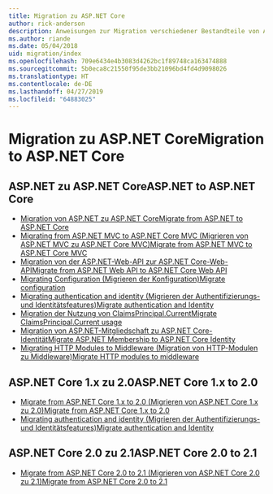 ```yaml
---
title: Migration zu ASP.NET Core
author: rick-anderson
description: Anweisungen zur Migration verschiedener Bestandteile von ASP.NET 4.x zu ASP.NET Core
ms.author: riande
ms.date: 05/04/2018
uid: migration/index
ms.openlocfilehash: 709e6434e4b3083d4262bc1f89748ca163474888
ms.sourcegitcommit: 5b0eca8c21550f95de3bb21096bd4fd4d9098026
ms.translationtype: HT
ms.contentlocale: de-DE
ms.lasthandoff: 04/27/2019
ms.locfileid: "64883025"
---
```

# <a name="migration-to-aspnet-core"></a><span data-ttu-id="8faa8-103">Migration zu ASP.NET Core</span><span class="sxs-lookup"><span data-stu-id="8faa8-103">Migration to ASP.NET Core</span></span>

## <a name="aspnet-to-aspnet-core"></a><span data-ttu-id="8faa8-104">ASP.NET zu ASP.NET Core</span><span class="sxs-lookup"><span data-stu-id="8faa8-104">ASP.NET to ASP.NET Core</span></span>

* [<span data-ttu-id="8faa8-105">Migration von ASP.NET zu ASP.NET Core</span><span class="sxs-lookup"><span data-stu-id="8faa8-105">Migrate from ASP.NET to ASP.NET Core</span></span>](xref:migration/proper-to-2x/index)
* [<span data-ttu-id="8faa8-106">Migrating from ASP.NET MVC to ASP.NET Core MVC (Migrieren von ASP.NET MVC zu ASP.NET Core MVC)</span><span class="sxs-lookup"><span data-stu-id="8faa8-106">Migrate from ASP.NET MVC to ASP.NET Core MVC</span></span>](xref:migration/mvc)
* [<span data-ttu-id="8faa8-107">Migration von der ASP.NET-Web-API zur ASP.NET Core-Web-API</span><span class="sxs-lookup"><span data-stu-id="8faa8-107">Migrate from ASP.NET Web API to ASP.NET Core Web API</span></span>](xref:migration/webapi)
* [<span data-ttu-id="8faa8-108">Migrating Configuration (Migrieren der Konfiguration)</span><span class="sxs-lookup"><span data-stu-id="8faa8-108">Migrate configuration</span></span>](xref:migration/configuration)
* [<span data-ttu-id="8faa8-109">Migrating authentication and identity (Migrieren der Authentifizierungs- und Identitätsfeatures)</span><span class="sxs-lookup"><span data-stu-id="8faa8-109">Migrate authentication and Identity</span></span>](xref:migration/identity)
* [<span data-ttu-id="8faa8-110">Migration der Nutzung von ClaimsPrincipal.Current</span><span class="sxs-lookup"><span data-stu-id="8faa8-110">Migrate ClaimsPrincipal.Current usage</span></span>](xref:migration/claimsprincipal-current)
* [<span data-ttu-id="8faa8-111">Migration von ASP.NET-Mitgliedschaft zu ASP.NET Core-Identität</span><span class="sxs-lookup"><span data-stu-id="8faa8-111">Migrate ASP.NET Membership to ASP.NET Core Identity</span></span>](xref:migration/proper-to-2x/membership-to-core-identity)
* [<span data-ttu-id="8faa8-112">Migrating HTTP Modules to Middleware (Migration von HTTP-Modulen zu Middleware)</span><span class="sxs-lookup"><span data-stu-id="8faa8-112">Migrate HTTP modules to middleware</span></span>](xref:migration/http-modules)

## <a name="aspnet-core-1x-to-20"></a><span data-ttu-id="8faa8-113">ASP.NET Core 1.x zu 2.0</span><span class="sxs-lookup"><span data-stu-id="8faa8-113">ASP.NET Core 1.x to 2.0</span></span>

* [<span data-ttu-id="8faa8-114">Migrate from ASP.NET Core 1.x to 2.0 (Migrieren von ASP.NET Core 1.x zu 2.0)</span><span class="sxs-lookup"><span data-stu-id="8faa8-114">Migrate from ASP.NET Core 1.x to 2.0</span></span>](xref:migration/1x-to-2x/index)
* [<span data-ttu-id="8faa8-115">Migrating authentication and identity (Migrieren der Authentifizierungs- und Identitätsfeatures)</span><span class="sxs-lookup"><span data-stu-id="8faa8-115">Migrate authentication and Identity</span></span>](xref:migration/1x-to-2x/identity-2x)

## <a name="aspnet-core-20-to-21"></a><span data-ttu-id="8faa8-116">ASP.NET Core 2.0 zu 2.1</span><span class="sxs-lookup"><span data-stu-id="8faa8-116">ASP.NET Core 2.0 to 2.1</span></span>

* [<span data-ttu-id="8faa8-117">Migrate from ASP.NET Core 2.0 to 2.1 (Migrieren von ASP.NET Core 2.0 zu 2.1)</span><span class="sxs-lookup"><span data-stu-id="8faa8-117">Migrate from ASP.NET Core 2.0 to 2.1</span></span>](xref:migration/20_21)
